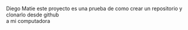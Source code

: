 Diego Matie
este proyecto es una prueba de como crear un repositorio y clonarlo desde github  
a mi computadora   